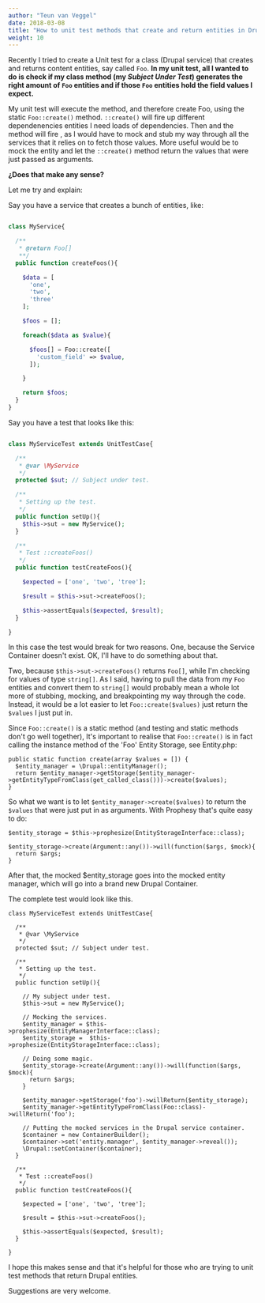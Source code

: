 ```yaml
---
author: "Teun van Veggel"
date: 2018-03-08
title: "How to unit test methods that create and return entities in Drupal."
weight: 10
---
```


Recently I tried to create a Unit test for a class (Drupal service) that creates and returns content entities, say called ```Foo```. **In my unit test, all I wanted to do is check if my class method (my *Subject Under Test*) generates the right amount of ```Foo``` entities and if those ```Foo``` entities hold the field values I expect.**


My unit test will execute the method, and therefore create Foo, using the static ```Foo::create()``` method. ```::create()``` will fire up different dependenencies entities I need loads of dependencies. Then and the method will fire , as I would have to mock and stub my way through all the services that it relies on to fetch those values. More useful would be to mock the entity and let the  ```::create()``` method return the values that were just passed as arguments.

**¿Does that make any sense?**

Let me try and explain:

<!--more-->

Say you have a service that creates a bunch of entities, like:

```php

class MyService{

  /**
   * @return Foo[]
   **/
  public function createFoos(){

    $data = [
      'one',
      'two',
      'three'
    ];

    $foos = [];

    foreach($data as $value){

      $foos[] = Foo::create([
        'custom_field' => $value,
      ]);

    }

    return $foos;
  }
}
```

Say you have a test that looks like this:

```php

class MyServiceTest extends UnitTestCase{

  /**
   * @var \MyService
   */
  protected $sut; // Subject under test.

  /**
   * Setting up the test.
   */
  public function setUp(){
    $this->sut = new MyService();
  }

  /**
   * Test ::createFoos()
   */
  public function testCreateFoos(){

    $expected = ['one', 'two', 'tree'];

    $result = $this->sut->createFoos();

    $this->assertEquals($expected, $result);
  }

}

```

In this case the test would break for two reasons. One, because the Service Container doesn't exist. OK, I'll have to do something about that.

Two, because ```$this->sut->createFoos()``` returns ```Foo[]```, while I'm checking for values of type ```string[]```. As I said, having to pull the data from my ```Foo``` entities and convert them to ```string[]``` would probably mean a whole lot more of stubbing, mocking, and breakpointing my way through the code. Instead, it would be a lot easier to let ```Foo::create($values)``` just return the ```$values``` I just put in.

Since ```Foo::create()``` is a static method (and testing and static methods don't go well together), It's important to realise that ```Foo::create()``` is in fact calling the instance method of the 'Foo' Entity Storage, see Entity.php:

```
public static function create(array $values = []) {
  $entity_manager = \Drupal::entityManager();
  return $entity_manager->getStorage($entity_manager->getEntityTypeFromClass(get_called_class()))->create($values);
}
```

So what we want is to let ```$entity_manager->create($values)``` to return the ```$values``` that were just put in as arguments. With Prophesy that's quite easy to do:


```
$entity_storage = $this->prophesize(EntityStorageInterface::class);

$entity_storage->create(Argument::any())->will(function($args, $mock){
  return $args;
}

```

After that, the mocked $entity_storage goes into the mocked entity manager, which will go into a brand new Drupal Container.

The complete test would look like this.

```
class MyServiceTest extends UnitTestCase{

  /**
   * @var \MyService
   */
  protected $sut; // Subject under test.

  /**
   * Setting up the test.
   */
  public function setUp(){

    // My subject under test.
    $this->sut = new MyService();

    // Mocking the services.
    $entity_manager = $this->prophesize(EntityManagerInterface::class);
    $entity_storage =  $this->prophesize(EntityStorageInterface::class);

    // Doing some magic.
    $entity_storage->create(Argument::any())->will(function($args, $mock){
      return $args;
    }

    $entity_manager->getStorage('foo')->willReturn($entity_storage);
    $entity_manager->getEntityTypeFromClass(Foo::class)->willReturn('foo');

    // Putting the mocked services in the Drupal service container.
    $container = new ContainerBuilder();
    $container->set('entity.manager', $entity_manager->reveal());
    \Drupal::setContainer($container);
  }

  /**
   * Test ::createFoos()
   */
  public function testCreateFoos(){

    $expected = ['one', 'two', 'tree'];

    $result = $this->sut->createFoos();

    $this->assertEquals($expected, $result);
  }

}

```

I hope this makes sense and that it's helpful for those who are trying to unit test methods that return Drupal entities.

Suggestions are very welcome.

